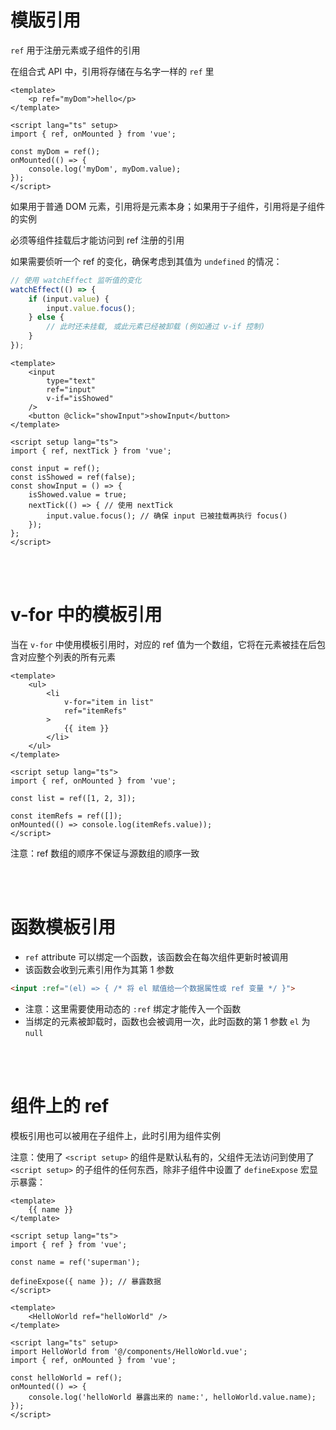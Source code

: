 # 模版引用

`ref` 用于注册元素或子组件的引用

在组合式 API 中，引用将存储在与名字一样的 `ref` 里

```vue
<template>
    <p ref="myDom">hello</p>
</template>

<script lang="ts" setup>
import { ref, onMounted } from 'vue';

const myDom = ref();
onMounted(() => {
    console.log('myDom', myDom.value);
});
</script>
```

如果用于普通 DOM 元素，引用将是元素本身；如果用于子组件，引用将是子组件的实例

必须等组件挂载后才能访问到 ref 注册的引用

如果需要侦听一个 ref 的变化，确保考虑到其值为 `undefined` 的情况：

```js
// 使用 watchEffect 监听值的变化
watchEffect(() => {
    if (input.value) {
        input.value.focus();
    } else {
        // 此时还未挂载, 或此元素已经被卸载 (例如通过 v-if 控制)
    }
});
```

```vue
<template>
    <input
        type="text"
        ref="input"
        v-if="isShowed"
    />
    <button @click="showInput">showInput</button>
</template>

<script setup lang="ts">
import { ref, nextTick } from 'vue';

const input = ref();
const isShowed = ref(false);
const showInput = () => {
    isShowed.value = true;
    nextTick(() => { // 使用 nextTick
        input.value.focus(); // 确保 input 已被挂载再执行 focus()
    });
};
</script>
```

<br><br>

# v-for 中的模板引用

当在 `v-for` 中使用模板引用时，对应的 ref 值为一个数组，它将在元素被挂在后包含对应整个列表的所有元素

```vue
<template>
    <ul>
        <li
            v-for="item in list"
            ref="itemRefs"
        >
            {{ item }}
        </li>
    </ul>
</template>

<script setup lang="ts">
import { ref, onMounted } from 'vue';

const list = ref([1, 2, 3]);

const itemRefs = ref([]);
onMounted(() => console.log(itemRefs.value));
</script>
```

注意：ref 数组的顺序不保证与源数组的顺序一致

<br><br>

# 函数模板引用

- `ref` attribute 可以绑定一个函数，该函数会在每次组件更新时被调用
- 该函数会收到元素引用作为其第 1 参数

```html
<input :ref="(el) => { /* 将 el 赋值给一个数据属性或 ref 变量 */ }">
```

- 注意：这里需要使用动态的 `:ref` 绑定才能传入一个函数
- 当绑定的元素被卸载时，函数也会被调用一次，此时函数的第 1 参数 `el` 为 `null`

<br><br>

# 组件上的 ref

模板引用也可以被用在子组件上，此时引用为组件实例

注意：使用了 `<script setup>` 的组件是默认私有的，父组件无法访问到使用了 `<script setup>` 的子组件的任何东西，除非子组件中设置了 `defineExpose` 宏显示暴露：

```vue
<template>
    {{ name }}
</template>

<script setup lang="ts">
import { ref } from 'vue';

const name = ref('superman');

defineExpose({ name }); // 暴露数据
</script>
```

```vue
<template>
    <HelloWorld ref="helloWorld" />
</template>

<script lang="ts" setup>
import HelloWorld from '@/components/HelloWorld.vue';
import { ref, onMounted } from 'vue';

const helloWorld = ref();
onMounted(() => {
    console.log('helloWorld 暴露出来的 name:', helloWorld.value.name);
});
</script>
```

